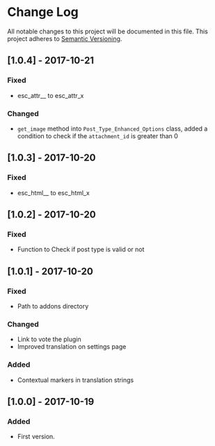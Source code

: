 # Change Log
All notable changes to this project will be documented in this file.
This project adheres to [Semantic Versioning](http://semver.org/).

 
## [1.0.4] - 2017-10-21

### Fixed
- esc_attr__ to esc_attr_x

### Changed
-  `get_image` method into `Post_Type_Enhanced_Options` class, added a condition to check if the `attachment_id` is greater than 0

## [1.0.3] - 2017-10-20

### Fixed
- esc_html__ to esc_html_x

## [1.0.2] - 2017-10-20

### Fixed
-  Function to Check if post type is valid or not

## [1.0.1] - 2017-10-20

### Fixed
- Path to addons directory

### Changed
- Link to vote the plugin
- Improved translation on settings page

### Added
- Contextual markers in translation strings

## [1.0.0] - 2017-10-19

### Added
- First version.